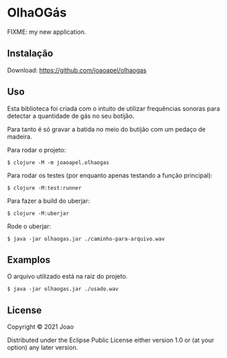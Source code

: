 # OlhaOGás

FIXME: my new application.

## Instalação

Download: https://github.com/joaoapel/olhaogas

## Uso

Esta biblioteca foi criada com o intuito de utilizar frequências sonoras
para detectar a quantidade de gás no seu botijão.

Para tanto é só gravar a batida no meio do butijão com um pedaço de madeira.

Para rodar o projeto:

    $ clojure -M -m joaoapel.olhaogas

Para rodar os testes (por enquanto apenas testando a função principal):

    $ clojure -M:test:runner

Para fazer a build do uberjar:

    $ clojure -M:uberjar

Rode o uberjar:

    $ java -jar olhaogas.jar ./caminho-para-arquivo.wav


## Examplos
O arquivo utilizado está na raiz do projeto.

    $ java -jar olhaogas.jar ./usado.wav

## License

Copyright © 2021 Joao

Distributed under the Eclipse Public License either version 1.0 or (at
your option) any later version.
